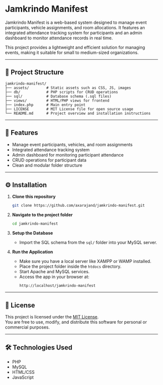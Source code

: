 # Jamkrindo Manifest

Jamkrindo Manifest is a web-based system designed to manage event participants, vehicle assignments, and room allocations. It features an integrated attendance tracking system for participants and an admin dashboard to monitor attendance records in real time.

This project provides a lightweight and efficient solution for managing events, making it suitable for small to medium-sized organizations.

---

## 📂 Project Structure
```
jamkrindo-manifest/
├── assets/        # Static assets such as CSS, JS, images
├── db/            # PHP scripts for CRUD operations
├── sql/           # Database schema (.sql files)
├── views/         # HTML/PHP views for frontend
├── index.php      # Main entry point
├── LICENSE        # MIT License file for open source usage
└── README.md      # Project overview and installation instructions
```

---

## 🚀 Features
- Manage event participants, vehicles, and room assignments
- Integrated attendance tracking system
- Admin dashboard for monitoring participant attendance
- CRUD operations for participant data
- Clean and modular folder structure

---

## ⚙️ Installation

1. **Clone this repository**
   ```bash
   git clone https://github.com/axarajand/jamkrindo-manifest.git
   ```

2. **Navigate to the project folder**
   ```bash
   cd jamkrindo-manifest
   ```

3. **Setup the Database**
   - Import the SQL schema from the `sql/` folder into your MySQL server.

4. **Run the Application**
   - Make sure you have a local server like XAMPP or WAMP installed.
   - Place the project folder inside the `htdocs` directory.
   - Start Apache and MySQL services.
   - Access the app in your browser at:  
     ```
     http://localhost/jamkrindo-manifest
     ```

---

## 📝 License
This project is licensed under the [MIT License](LICENSE).  
You are free to use, modify, and distribute this software for personal or commercial purposes.

---

## 🛠️ Technologies Used
- PHP
- MySQL
- HTML/CSS
- JavaScript